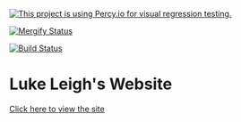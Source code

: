 [![This project is using Percy.io for visual regression testing.](https://percy.io/static/images/percy-badge.svg)](https://percy.io/Leigh-Services/blog-site)

[![Mergify Status][mergify-status]][mergify]

[mergify]: https://mergify.io
[mergify-status]: https://img.shields.io/endpoint.svg?url=https://gh.mergify.io/badges/BanterBoy/BanterBoy.github.io&style=flat

[![Build Status](https://dev.azure.com/lukeleigh/Module%20Deployment/_apis/build/status/BanterBoy.BanterBoy.github.io%20(1)?branchName=master)](https://dev.azure.com/lukeleigh/Module%20Deployment/_build/latest?definitionId=8&branchName=master)

# Luke Leigh's Website

[Click here to view the site](https://blog.lukeleigh.com)
